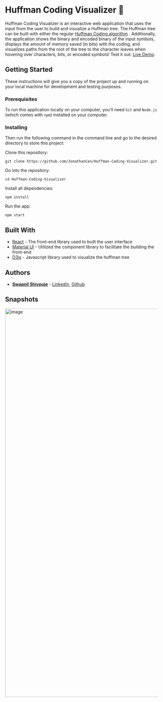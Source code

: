 # Huffman Coding Visualizer 📄

Huffman Coding Visualizer is an interactive web application that uses the input from the user to build and visualize a Huffman tree. The Huffman tree can be built with either the regular [Huffman Coding algorithm](https://en.wikipedia.org/wiki/Huffman_coding) . Additionally, the application shows the binary and encoded binary of the input symbols, displays the amount of memory saved (in bits) with the coding, and visualizes paths from the root of the tree to the character leaves when hovering over characters, bits, or encoded symbols! Test it out: [Live Demo](https://huffman-coding-visualizer-pbxfa.ondigitalocean.app/).

## Getting Started

These instructions will give you a copy of the project up and running on
your local machine for development and testing purposes.

### Prerequisites

To run this application locally on your computer, you'll need `Git` and `Node.js` (which comes with `npm`) installed on your computer.

### Installing

Then run the following command in the command line and go to the desired directory to store this project:

Clone this repository:

    git clone https://github.com/JonathanCen/Huffman-Coding-Visualizer.git

Go into the repository:

    cd Huffman-Coding-Visualizer

Install all dependencies:

    npm install

Run the app:

    npm start

## Built With

- [React](https://reactjs.org/) - The front-end library used to built the user interface
- [Material UI](https://mui.com/) - Utilized the component library to facilitate the building the front-end
- [D3js](https://d3js.org/) - Javascript library used to visualize the huffman tree


## Authors

- [**Swapnil Shivpuje**]([https://jonathancen.me/](https://swappy-web.netlify.app/)) - [LinkedIn](https://www.linkedin.com/in/swapnil-shivpuje-182305246/), [Github](https://github.com/iamswapnil22)


## Snapshots

<img width="1279" alt="image" src="https://github.com/iamswapnil22/Huffman-Coding-Visualizer/assets/95163993/a03c1824-d9c7-4cda-824d-b8580e14a581">
